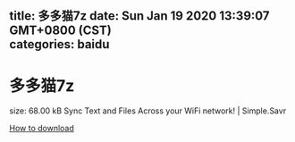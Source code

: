 
title: 多多猫7z
date: Sun Jan 19 2020 13:39:07 GMT+0800 (CST)    
categories: baidu
---

# 多多猫7z
size: 68.00 kB
 Sync Text and Files Across your WiFi network! | Simple.Savr
 

[How to download](https://bpcam.bemobtrk.com/go/2ceec3aa-1ca2-46d6-b9ff-aaa5c184517c?jno=2445)